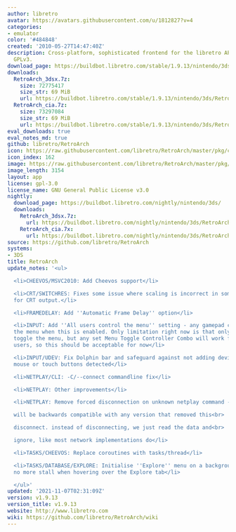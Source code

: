 ```yaml
---
author: libretro
avatar: https://avatars.githubusercontent.com/u/1812827?v=4
categories:
- emulator
color: '#484848'
created: '2010-05-27T14:47:40Z'
description: Cross-platform, sophisticated frontend for the libretro API. Licensed
  GPLv3.
download_page: https://buildbot.libretro.com/stable/1.9.13/nintendo/3ds
downloads:
  RetroArch_3dsx.7z:
    size: 72775417
    size_str: 69 MiB
    url: https://buildbot.libretro.com/stable/1.9.13/nintendo/3ds/RetroArch_3dsx.7z
  RetroArch_cia.7z:
    size: 73297084
    size_str: 69 MiB
    url: https://buildbot.libretro.com/stable/1.9.13/nintendo/3ds/RetroArch_cia.7z
eval_downloads: true
eval_notes_md: true
github: libretro/RetroArch
icon: https://raw.githubusercontent.com/libretro/RetroArch/master/pkg/ctr/assets/default.png
icon_index: 162
image: https://raw.githubusercontent.com/libretro/RetroArch/master/pkg/ctr/assets/libretro_banner.png
image_length: 3154
layout: app
license: gpl-3.0
license_name: GNU General Public License v3.0
nightly:
  download_page: https://buildbot.libretro.com/nightly/nintendo/3ds/
  downloads:
    RetroArch_3dsx.7z:
      url: https://buildbot.libretro.com/nightly/nintendo/3ds/RetroArch_3dsx.7z
    RetroArch_cia.7x:
      url: https://buildbot.libretro.com/nightly/nintendo/3ds/RetroArch_cia.7z
source: https://github.com/libretro/RetroArch
systems:
- 3DS
title: RetroArch
update_notes: '<ul>

  <li>CHEEVOS/MSVC2010: Add Cheevos support</li>

  <li>CRT/SWITCHRES: Fixes some issue where scaling is incorrect in some video modes
  for CRT output.</li>

  <li>FRAMEDELAY: Add ''Automatic Frame Delay'' option</li>

  <li>INPUT: Add ''All users control the menu'' setting - any gamepad can control
  the menu when this is enabled. Only limitation right now is that only player 1 can
  toggle the menu, but any set Menu Toggle Controller Combo will work fine for all
  users, so this should be acceptable for now</li>

  <li>INPUT/UDEV: Fix Dolphin bar and safeguard against not adding devices with no
  mouse or touch buttons detected</li>

  <li>NETPLAY/CLI: -C/--connect commandline fix</li>

  <li>NETPLAY: Other improvements</li>

  <li>NETPLAY: Remove forced disconnection on unknown netplay command -<br>

  will be backwards compatible with any version that removed this<br>

  disconnect. instead of disconnecting, we just read the data and<br>

  ignore, like most network implementations do</li>

  <li>TASKS/CHEEVOS: Replace coroutines with tasks/thread</li>

  <li>TASKS/DATABASE/EXPLORE: Initialise ''Explore'' menu on a background thread -
  no more stall when hovering over the Explore tab</li>

  </ul>'
updated: '2021-11-07T02:31:09Z'
version: v1.9.13
version_title: v1.9.13
website: http://www.libretro.com
wiki: https://github.com/libretro/RetroArch/wiki
---
```

